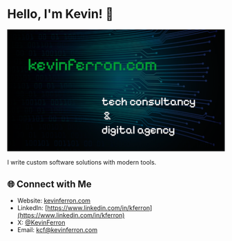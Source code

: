 # Hello, I'm Kevin! 👋

![Banner Image](https://github.com/K-F-Tech-Consultancy-Digital-Agency/.github/blob/main/kftech_banner_%202048x1152.png)

I write custom software solutions with modern tools.

## 🌐 Connect with Me

- Website: [kevinferron.com](https://kevinferron.com)
- LinkedIn: [https://www.linkedin.com/in/kferron](https://www.linkedin.com/in/kferron)
- X: [@KevinFerron](https://x.com/KevinFerron)
- Email: [kcf@kevinferron.com](mailto:kcf@kevinferron.com)



